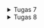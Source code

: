 <details>
  <summary>Tugas 7</summary>
1. Apa perbedaan utama antara stateless dan stateful widget dalam konteks pengembangan aplikasi Flutter?

Stateless Widget:

Stateless widget adalah widget yang tidak memiliki keadaan internal (state).
Setelah dibangun, widget tersebut tidak dapat diubah atau diperbarui. Oleh karena itu, widget ini cocok untuk elemen UI yang tidak perlu berubah.
Stateless widget hanya memiliki metode build() yang digunakan untuk merender elemen UI yang statis.
Stateful Widget:

Stateful widget adalah widget yang memiliki keadaan (state) yang dapat berubah selama siklus hidupnya.
Widget ini digunakan ketika elemen UI memerlukan pembaruan berdasarkan tindakan pengguna atau perubahan data.
Stateful widget memiliki dua kelas terpisah: kelas widget itu sendiri (yang bersifat immutable) dan kelas "state" terkait yang mengelola keadaan widget dan dapat diubah selama proses rendering.

2. Sebutkan seluruh widget yang kamu gunakan untuk menyelesaikan tugas ini dan jelaskan fungsinya masing-masing.

- Container: widget ini menyediakan 'kanvas' untuk programmer membuat sebuah aplikasi Flutter.
- Column: widget ini menampilkan child dalam format vertikal.
- Text: widget ini menampilkan string dalam satu baris.
- AppBar: widget ini sama seperti toolbar pada aplikasi lain yang sering kita gunakan, yang berguna untuk menampilkan judul dan fitur-fitur utama pada aplikasi.

3. Jelaskan bagaimana cara kamu mengimplementasikan checklist di atas secara step-by-step (bukan hanya sekadar mengikuti tutorial)

- Buka cmd di direktori yg ingin dibuat aplikasi flutternya dan jalankan command `flutter create inventorypbp` untuk membuat projek baru
- Jalankan `cd inventorypbp`
- Buat file baru bernama `menu.dart` dalam direktori lib dan tambahkan kode 
    <pre>import 'package:flutter/material.dart';</pre>
- Tambahkan kode ini di file `main.dart` agar `main.dart` bisa mengakses `menu.dart`
    <pre>import 'package:inventorypbp/menu.dart';</pre>
- Pada file `main.dart` Hapus kelas `_MyHomePageState` dan pindahkan kelas `MyHomePageState` ke file `menu.dart`.
- Ubah baris kode `home: const MyHomePage(title: 'Flutter Demo Home Page'),` pada file `main.dart` menjadi `home: MyHomePage(),`.
- Ubah baris kode `colorScheme: ColorScheme.fromSeed(seedColor: Colors.indigo),` pada file `main.dart` menjadi `colorScheme: ColorScheme.fromSeed(seedColor: Colors.green),`.
- Pada file `menu.dart`, ubah sifat kelas `MyHomePage` dari *`stateful`* menjadi *`stateless`* dan ubah baris kode `MyHomePage({Key? key}) : super(key: key);` menjadi `MyHomePage({Key? key}) : super(key: key);`.
- Hapus semua kode dari baris `final String title;` sampai akhir kelas `MyHomePage` pada `menu.dart`.
- Tambahkan kelas baru bernama `InventoryItem` yang memiliki properti *`name`*, *`icon`*, dan *`color`* dengan *constructor* `InventoryItem(this.name, this.icon, this.color);`.
        <pre>
            class InventoryItem {
                final String name;
                final IconData icon;
                final MaterialColor color;

                InventoryItem(this.name, this.icon, this.color);
            }
    </pre>
- Tambahkan *widget* baru bernama `InventoryCard` bersifat *stateless* dengan properti *`item`* bertipe `InventoryItem` dengan *contructor* `const InventoryCard(this.item, {super.key});` dan fungsi `build`.
        <pre>
  class InventoryCard extends StatelessWidget {
  final InventoryItem item;

  const InventoryCard(this.item, {super.key}); // Constructor

  @override
  Widget build(BuildContext context) {
    return Material(
      color: item.color,
      child: InkWell(
        onTap: () {
          // Memunculkan SnackBar ketika diklik
          ScaffoldMessenger.of(context)
            ..hideCurrentSnackBar()
            ..showSnackBar(SnackBar(
                content: Text("Kamu telah menekan tombol ${item.name}!")));
        },
        child: Container(
          // Container untuk menyimpan Icon dan Text
          padding: const EdgeInsets.all(8),
          child: Center(
            child: Column(
              mainAxisAlignment: MainAxisAlignment.center,
              children: [
                Icon(
                  item.icon,
                  color: Colors.white,
                  size: 30.0,
                ),
                const Padding(padding: EdgeInsets.all(3)),
                Text(
                  item.name,
                  textAlign: TextAlign.center,
                  style: const TextStyle(color: Colors.white),
                ),
              ],
            ),
          ),
        ),
      ),
    );
  }
}
    </pre>
- Tambahkan *list* baru dalam kelas `MyHomePage` bernama `items` yang berguna untuk menyimpan tombol-tombol yang akan ditampilkan.
        <pre>
            final List<InventoryItem> items = [
                InventoryItem("Lihat Item", Icons.checklist, Colors.red),
                InventoryItem("Tambah Item", Icons.add_shopping_cart, Colors.amber),
                InventoryItem("Logout", Icons.logout, Colors.lightBlue),
            ];
        </pre>
- Tambahkan fungsi baru dalam kelas `MyHomePage` bernama `build` seperti kode berikut.
    <pre>
      @override
  Widget build(BuildContext context) {
    return Scaffold(
      appBar: AppBar(
        title: const Text(
          'Inventory PBP',
          style: TextStyle(color: Colors.white),
        ),
        elevation: 5,
        backgroundColor: Colors.indigo,
        shadowColor: Colors.black,
      ),
      body: SingleChildScrollView(
        // Widget wrapper yang dapat discroll
        child: Padding(
          padding: const EdgeInsets.all(10.0), // Set padding dari halaman
          child: Column(
            // Widget untuk menampilkan children secara vertikal
            children: <Widget>[
              const Padding(
                padding: EdgeInsets.only(top: 10.0, bottom: 10.0),
                // Widget Text untuk menampilkan tulisan dengan alignment center dan style yang sesuai
                child: Text(
                  'Inventory',
                  textAlign: TextAlign.center,
                  style: TextStyle(
                    fontSize: 30,
                    fontWeight: FontWeight.bold,
                  ),
                ),
              ),
              // Grid layout
              GridView.count(
                // Container pada card kita.
                primary: true,
                padding: const EdgeInsets.all(20),
                crossAxisSpacing: 10,
                mainAxisSpacing: 10,
                crossAxisCount: 3,
                shrinkWrap: true,
                children: items.map((InventoryItem item) {
                  // Iterasi untuk setiap item
                  return InventoryCard(item);
                }).toList(),
              ),
            ],
          ),
        ),
      ),
    );
  }
    </pre>

</details>
<details>
  <summary>Tugas 8</summary>

1. Jelaskan perbedaan antara Navigator.push() dan Navigator.pushReplacement(), disertai dengan contoh mengenai penggunaan kedua metode tersebut yang tepat!

Navigator.push():

Digunakan untuk menambahkan route baru ke dalam tumpukan (stack) route navigator.
Memberikan kemampuan pengguna untuk kembali ke halaman sebelumnya dengan tombol "Back".
Tetap menyimpan halaman sebelumnya di dalam tumpukan route.
Contoh:

<pre>
// Navigasi ke halaman baru
Navigator.push(
  context,
  MaterialPageRoute(builder: (context) => SecondScreen()),
);
</pre>
Navigator.pushReplacement():

Menggantikan halaman saat ini dengan halaman baru.
Tidak menyimpan halaman sebelumnya di dalam tumpukan route.
Berguna ketika Anda ingin menggantikan halaman login dengan halaman beranda setelah login berhasil.
Contoh:

<pre>
// Navigasi dan menggantikan halaman saat ini
Navigator.pushReplacement(
  context,
  MaterialPageRoute(builder: (context) => HomeScreen()),
);
</pre>
2. Jelaskan masing-masing layout widget pada Flutter dan konteks penggunaannya masing-masing!

Beberapa layout widgets pada Flutter dan konteks penggunaannya:

Container: Widget yang digunakan untuk mengelompokkan dan mendekorasi widget lainnya. Digunakan untuk mengatur tata letak dan styling.

Row dan Column: Merepresentasikan baris dan kolom, secara berturut-turut, yang memungkinkan pengaturan widget secara horizontal (Row) atau vertikal (Column).

ListView dan GridView: Membungkus kumpulan widget secara berurutan (ListView) atau dalam bentuk grid (GridView).

Stack dan Positioned: Membantu menempatkan widget di atas atau di bawah widget lain, sering digunakan untuk mendekorasi atau menumpuk widget.

Scaffold: Merupakan kerangka utama untuk aplikasi Flutter, menyediakan struktur dasar seperti AppBar, Drawer, dan BottomNavigationBar.

3. Sebutkan apa saja elemen input pada form yang kamu pakai pada tugas kali ini dan jelaskan mengapa kamu menggunakan elemen input tersebut!

TextFormField, karena TextFormField adalah widget praktis yang nge-wrap sebuah widget TextField di dalam sebuah FormField.

4. Bagaimana penerapan clean architecture pada aplikasi Flutter?
Penerapan Clean Architecture pada Aplikasi Flutter
Clean Architecture pada aplikasi Flutter melibatkan pembagian kode menjadi beberapa lapisan:

Domain Layer: Berisi aturan bisnis dan entitas domain.

Data Layer: Bertanggung jawab untuk berkomunikasi dengan sumber daya eksternal seperti API atau database.

Presentation Layer: Mengatur tampilan dan menerima input pengguna, bertanggung jawab untuk menghubungkan antara domain dan data.

Clean Architecture membantu memisahkan kode menjadi bagian-bagian yang independen dan dapat diuji, memungkinkan fleksibilitas dan perubahan tanpa mempengaruhi bagian lain dari aplikasi. Dengan menggunakan Dependency Injection, misalnya, kita dapat dengan mudah mengganti implementasi data tanpa mengubah kode di lapisan presentasi atau domain.

5. Jelaskan bagaimana cara kamu mengimplementasikan checklist di atas secara step-by-step! (bukan hanya sekadar mengikuti tutorial)

- Buat dua direktori bernama screens dan widgets di dalam direktori lib
- Buat file baru bernama `left_drawer.dart` dan `inventory_card.dart` di direktori widgets
- Pindahkan _class_ InventoryItem dan InventoryCard dari `menu.dart` ke `inventory_card.dart` dan _import_ `inventory_card.dart` pada file `menu.dart` 
- Pindahkan file `menu.dart` ke dalam direktori screens
- Isi `left_drawer.dart` dengan kode berikut.
<pre>
import 'package:flutter/material.dart';
import 'package:inventorypbp/screens/menu.dart';
import 'package:inventorypbp/screens/inventorylist_form.dart';

class LeftDrawer extends StatelessWidget {
  const LeftDrawer({super.key});

  @override
  Widget build(BuildContext context) {
    return Drawer(
      child: ListView(
        children: [
          const DrawerHeader(
            decoration: BoxDecoration(
              color: Colors.indigo,
            ),
            child: Column(
              children: [
                Text(
                  'Inventory PBP',
                  textAlign: TextAlign.center,
                  style: TextStyle(
                    fontSize: 30,
                    fontWeight: FontWeight.bold,
                    color: Colors.white,
                  ),
                ),
                Padding(padding: EdgeInsets.all(10)),
                Text("Catat seluruh keperluan belanjamu di sini!",
                      textAlign: TextAlign.center,
                      style: TextStyle(
                        fontSize: 15,
                        color: Colors.white,
                        fontWeight: FontWeight.normal,
                      ),
                    ),
              ],
            ),
          ),
          ListTile(
            leading: const Icon(Icons.home_outlined),
            title: const Text('Halaman Utama'),
            // Bagian redirection ke MyHomePage
            onTap: () {
              Navigator.pushReplacement(
                  context,
                  MaterialPageRoute(
                    builder: (context) => MyHomePage(),
                  ));
            },
          ),
          ListTile(
            leading: const Icon(Icons.add_shopping_cart),
            title: const Text('Tambah Item'),
            // Bagian redirection ke ShopFormPage
            onTap: () {
              Navigator.push(
                  context,
                  MaterialPageRoute(
                    builder: (context) => const InventoryFormPage(),
                  ));
            },
          ),
        ],
      ),
    );
  }
}
</pre>
- Isi `inventorylist_form.dart` dengan kode berikut.
<pre>
import 'package:flutter/material.dart';
import 'package:inventorypbp/widgets/left_drawer.dart';

class InventoryFormPage extends StatefulWidget {
    const InventoryFormPage({super.key});

    @override
    State<InventoryFormPage> createState() => _InventoryFormPageState();
}

class _InventoryFormPageState extends State<InventoryFormPage> {
  final _formKey = GlobalKey<FormState>();
  String _name = "";
  int _amount = 0;
  String _description = "";
    @override
    Widget build(BuildContext context) {
        return Scaffold(
          appBar: AppBar(
            title: const Center(
              child: Text(
                'Form Tambah Item',
              ),
            ),
            backgroundColor: Colors.indigo,
            foregroundColor: Colors.white,
          ),
          drawer: const LeftDrawer(),
          body: Form(
            key: _formKey,
            child: SingleChildScrollView(
              child: Column(
                crossAxisAlignment: CrossAxisAlignment.start,
                children: [
                  Padding(
                    padding: const EdgeInsets.all(8.0),
                    child: TextFormField(
                      decoration: InputDecoration(
                        hintText: "Nama Item",
                        labelText: "Nama Item",
                        border: OutlineInputBorder(
                          borderRadius: BorderRadius.circular(5.0),
                        ),
                      ),
                      onChanged: (String? value) {
                        setState(() {
                          _name = value!;
                        });
                      },
                      validator: (String? value) {
                        if (value == null || value.isEmpty) {
                          return "Nama tidak boleh kosong!";
                        }
                        return null;
                      },
                    ),
                  ),
                  Padding(
                    padding: const EdgeInsets.all(8.0),
                    child: TextFormField(
                      decoration: InputDecoration(
                        hintText: "Jumlah",
                        labelText: "Jumlah",
                        border: OutlineInputBorder(
                          borderRadius: BorderRadius.circular(5.0),
                        ),
                      ),
                      onChanged: (String? value) {
                        setState(() {
                          _amount = int.parse(value!);
                        });
                      },
                      validator: (String? value) {
                        if (value == null || value.isEmpty) {
                          return "Jumlah tidak boleh kosong!";
                        }
                        if (int.tryParse(value) == null) {
                          return "Jumlah harus berupa angka!";
                        }
                        return null;
                      },
                    ),
                  ),
                  Padding(
                    padding: const EdgeInsets.all(8.0),
                    child: TextFormField(
                      decoration: InputDecoration(
                        hintText: "Deskripsi",
                        labelText: "Deskripsi",
                        border: OutlineInputBorder(
                          borderRadius: BorderRadius.circular(5.0),
                        ),
                      ),
                      onChanged: (String? value) {
                        setState(() {
                          _description = value!;
                        });
                      },
                      validator: (String? value) {
                        if (value == null || value.isEmpty) {
                          return "Deskripsi tidak boleh kosong!";
                        }
                        return null;
                      },
                    ),
                  ),
                  Padding(
                    padding: const EdgeInsets.all(8.0),
                    child: Row(
                      mainAxisAlignment: MainAxisAlignment.center,
                      children: [
                        Padding(
                          padding: const EdgeInsets.all(8.0),
                          child: Align(
                            alignment: Alignment.bottomCenter,
                            child: Padding(
                              padding: const EdgeInsets.all(8.0),
                              child: ElevatedButton(
                                style: ButtonStyle(
                                  backgroundColor:
                                      MaterialStateProperty.all(Colors.indigo),
                                ),
                                onPressed: () {
                                  if (_formKey.currentState!.validate()) {
                                    showDialog(
                                      context: context,
                                      builder: (context) {
                                        return AlertDialog(
                                          title: const Text('Item berhasil tersimpan'),
                                          content: SingleChildScrollView(
                                            child: Column(
                                              crossAxisAlignment:
                                                  CrossAxisAlignment.start,
                                              children: [
                                                Text('Nama: $_name'),
                                                Text('Jumlah: $_amount'),
                                                Text('Deskripsi: $_description'),
                                              ],
                                            ),
                                          ),
                                          actions: [
                                            TextButton(
                                              child: const Text('OK'),
                                              onPressed: () {
                                                Navigator.pop(context);
                                              },
                                            ),
                                          ],
                                        );
                                      },
                                    );
                                  _formKey.currentState!.reset();
                                  }
                                },
                                child: const Text(
                                  "Save",
                                  style: TextStyle(color: Colors.white),
                                ),
                              ),
                            ),
                          ),
                        ),
                        Padding(
                          padding: const EdgeInsets.all(8.0),
                          child: Align(
                            alignment: Alignment.bottomCenter,
                            child: Padding(
                              padding: const EdgeInsets.all(8.0),
                              child: ElevatedButton(
                                style: ButtonStyle(
                                  backgroundColor:
                                      MaterialStateProperty.all(Colors.indigo),
                                ),
                                onPressed: (){
                                  Navigator.pop(context);
                                },
                                child: const Text(
                                  "Back",
                                  style: TextStyle(color: Colors.white),
                                ),
                              )
                            )
                          )
                        )
                      ]
                    )
                  ),
                ]
              )
            ),
          ),
        );
    }
}
</pre>
- Tambahkan fungsi pada `inventory_card.dart` sehingga ketika penguna menggunakan tombol Tambah Item, pengguna akan dialihkan ke halaman Tambah Item.
<pre>
          if (item.name == "Tambah Item") {
            Navigator.push(
              context,
              MaterialPageRoute(
                builder: (context) => const InventoryFormPage()
              ),
            );
          }
</pre>
- Tambahkan drawer pada file `menu.dart` dan `inventorylist_form.dart` dengan menambahkan line 
<pre>drawer: const LeftDrawer(),</pre>
di widget build sebelum body

- Tambahkan juga tombol _Back_ pada file `inventorylist_form.dart` agar pengguna bisa mudah kembali ke halaman utama
</details>